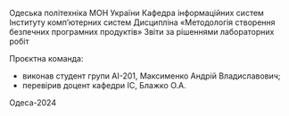 Одеська політехніка МОН України
Кафедра інформаційних систем Інституту комп’ютерних систем
Дисципліна «Методологія створення безпечних програмних продуктів»
Звіти за рішеннями лабораторних робіт

Проєктна команда:
- виконав студент групи АІ-201, Максименко Андрій Владиславович;
- перевірив доцент кафедри ІС, Блажко О.А.

Одеса-2024


